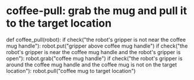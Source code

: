 # coffee-pull: grab the mug and pull it to the target location
def coffee_pull(robot):
    if check("the robot's gripper is not near the coffee mug handle"):
        robot.put("gripper above coffee mug handle")
    if check("the robot's gripper is near the coffee mug handle and the robot's gripper is open"):
        robot.grab("coffee mug handle")
    if check("the robot's gripper is around the coffee mug handle and the coffee mug is not on the target location"):
        robot.pull("coffee mug to target location")